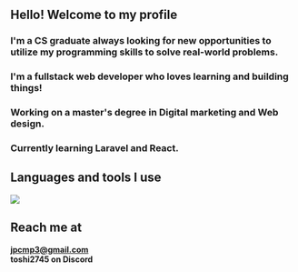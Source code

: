 ## Hello! Welcome to my profile

### I'm a CS graduate always looking for new opportunities to utilize my programming skills to solve real-world problems.
### I'm a fullstack web developer who loves learning and building things!
### Working on a master's degree in Digital marketing and Web design.
### Currently learning Laravel and React.

## Languages and tools I use
<a href="https://skillicons.dev">
   <img src="https://skillicons.dev/icons?i=laravel,vue,react,js,php,mysql,tailwind,bootstrap,css,html,git" />
</a>

## Reach me at
**jpcmp3@gmail.com** <br>
**toshi2745 on Discord**
